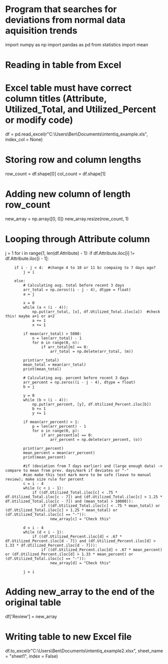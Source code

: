 # Program that searches for deviations from normal data aquisition trends

import numpy as np
import pandas as pd
from statistics import mean

# Reading in table from Excel
# Excel table must have correct column titles (Attribute, Utilized_Total, and Utilized_Percent or modify code)
df = pd.read_excel(r"C:\Users\Ben\Documents\intentiq_example.xls", index_col = None)

# Storing row and column lengths
row_count = df.shape[0]
col_count = df.shape[1]

# Adding new column of length row_count
new_array = np.array([0, 0])
new_array.resize(row_count, 1)

# Looping through Attribute column
j = 1
for i in range(1, len(df.Attribute) - 1):
    if df.Attribute.iloc[i] != df.Attribute.iloc[i - 1]:
        
        if i - j < 4:  #change 4 to 10 or 11 bc compaing to 7 days ago?
            j = i

        else:
            # Calculating avg. total before recent 3 days
            arr_total = np.zeros((i - j - 4), dtype = float)
            a = j
        
            x = 0
            while (a < (i - 4)):
                np.put(arr_total, [x], df.Utilized_Total.iloc[a])  #check this! maybe a+1 or a+2
                a += 1
                x += 1

            if mean(arr_total) > 5000:
                n = len(arr_total) - 1
                for m in range(0, n):
                    if arr_total[m] == 0:
                        arr_total = np.delete(arr_total, (m))
                          
            print(arr_total)
            mean_total = mean(arr_total)
            print(mean_total)
                      
            # Calculating avg. percent before recent 3 days
            arr_percent = np.zeros((i - j - 4), dtype = float)
            b = j
            
            y = 0
            while (b < (i - 4)):
                np.put(arr_percent, [y], df.Utilized_Percent.iloc[b])
                b += 1
                y += 1
                
            if mean(arr_percent) > 1:
                p = len(arr_percent) - 1
                for o in range(0, p):
                    if arr_percent[o] == 0:
                        arr_percent = np.delete(arr_percent, (o))
                
            print(arr_percent)
            mean_percent = mean(arr_percent)
            print(mean_percent)

            #if (deviation from 7 days earlier) and (large enough data) -> compare to mean from prev. days/mark if deviates or "-"
            #can make this test mark more to be safe (leave to manual review); make size rule for percent
            c = i - 4
            while (c < i - 1):
                if ((df.Utilized_Total.iloc[c] < .75 * df.Utilized_Total.iloc[c - 7]) and (df.Utilized_Total.iloc[c] > 1.25 * df.Utilized_Total.iloc[c - 7]) and (mean_total > 10000)):
                    if ((df.Utilized_Total.iloc[c] < .75 * mean_total) or (df.Utilized_Total.iloc[c] > 1.25 * mean_total) or (df.Utilized_Total.iloc[c] == "-")):
                        new_array[c] = "Check this"

            d = i - 4
            while (d < i - 1):
                if ((df.Utilized_Percent.iloc[d] < .67 * df.Utilized_Percent.iloc[d - 7]) and (df.Utilized_Percent.iloc[d] > 1.33 * df.Utilized_Percent.iloc[d - 7])):
                    if ((df.Utilized_Percent.iloc[d] < .67 * mean_percent) or (df.Utilized_Percent.iloc[d] > 1.33 * mean_percent) or (df.Utilized_Total.iloc[c] == "-")):
                        new_array[d] = "Check this"
            
            j = i

# Adding new_array to the end of the original table
df['Review'] = new_array

# Writing table to new Excel file
df.to_excel(r"C:\Users\Ben\Documents\intentiq_example2.xlsx", sheet_name = "sheet1", index = False)
